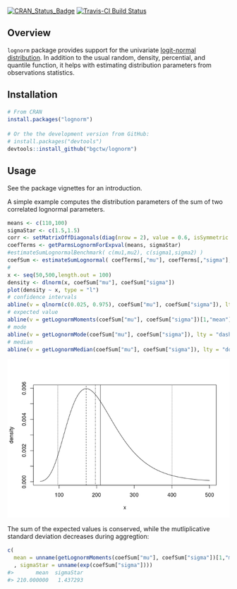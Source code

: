 
<!-- 
README.md is generated from README.Rmd. Please edit that file
knitr::knit("README.Rmd") 
-->
[![CRAN\_Status\_Badge](http://www.r-pkg.org/badges/version/lognorm)](http://cran.r-project.org/package=lognorm) [![Travis-CI Build Status](https://travis-ci.org/bgctw/lognorm.svg?branch=master)](https://travis-ci.org/bgctw/lognorm)

Overview
--------

`lognorm` package provides support for the univariate [logit-normal distribution](https://en.wikipedia.org/wiki/Logit-normal_distribution). In addition to the usual random, density, percential, and quantile function, it helps with estimating distribution parameters from observations statistics.

Installation
------------

``` r
# From CRAN
install.packages("lognorm")

# Or the the development version from GitHub:
# install.packages("devtools")
devtools::install_github("bgctw/lognorm")
```

Usage
-----

See the package vignettes for an introduction.

A simple example computes the distribution parameters of the sum of two correlated lognormal parameters.

``` r
means <- c(110,100)
sigmaStar <- c(1.5,1.5)
corr <- setMatrixOffDiagonals(diag(nrow = 2), value = 0.6, isSymmetric = TRUE)
coefTerms <- getParmsLognormForExpval(means, sigmaStar)
#estimateSumLognormalBenchmark( c(mu1,mu2), c(sigma1,sigma2) )
coefSum <- estimateSumLognormal( coefTerms[,"mu"], coefTerms[,"sigma"], corr = corr )
# 
x <- seq(50,500,length.out = 100)
density <- dlnorm(x, coefSum["mu"], coefSum["sigma"])
plot(density ~ x, type = "l")
# confidence intervals
abline(v = qlnorm(c(0.025, 0.975), coefSum["mu"], coefSum["sigma"]), lty = "dotted")
# expected value
abline(v = getLognormMoments(coefSum["mu"], coefSum["sigma"])[1,"mean"])
# mode
abline(v = getLognormMode(coefSum["mu"], coefSum["sigma"]), lty = "dashed")
# median
abline(v = getLognormMedian(coefSum["mu"], coefSum["sigma"]), lty = "dotdash")
```

![](tools/README-example-1.png)

The sum of the expected values is conserved, while the mutliplicative standard deviation decreases during aggregtion:

``` r
c( 
  mean = unname(getLognormMoments(coefSum["mu"], coefSum["sigma"])[1,"mean"])
  , sigmaStar = unname(exp(coefSum["sigma"])))
#>       mean  sigmaStar 
#> 210.000000   1.437293
```

